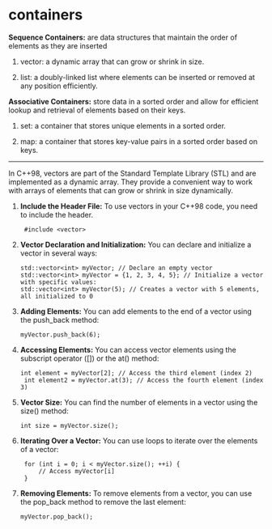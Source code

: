 # containers

**Sequence Containers:** are data structures that maintain the order of elements as they are inserted

1. vector: a dynamic array that can grow or shrink in size.

1. list: a doubly-linked list where elements can be inserted or removed at any position efficiently.


**Associative Containers:** store data in a sorted order and allow for efficient lookup and retrieval of elements based on their keys.

1. set: a container that stores unique elements in a sorted order.

1. map: a container that stores key-value pairs in a sorted order based on keys.



_____________________________________________

In C++98, vectors are part of the Standard Template Library (STL) and are implemented as a dynamic array. They provide a convenient way to work with arrays of elements that can grow or shrink in size dynamically.

1) **Include the Header File:**
To use vectors in your C++98 code, you need to include the <vector> header.

        #include <vector>

2) **Vector Declaration and Initialization:**
    You can declare and initialize a vector in several ways:

       std::vector<int> myVector; // Declare an empty vector
       std::vector<int> myVector = {1, 2, 3, 4, 5}; // Initialize a vector with specific values:
       std::vector<int> myVector(5); // Creates a vector with 5 elements, all initialized to 0
3) **Adding Elements:**
   You can add elements to the end of a vector using the push_back method:

       myVector.push_back(6);

4) **Accessing Elements:**
   You can access vector elements using the subscript operator ([]) or the at() method:

       int element = myVector[2]; // Access the third element (index 2)
        int element2 = myVector.at(3); // Access the fourth element (index 3)
5) **Vector Size:**
    You can find the number of elements in a vector using the size() method:

       int size = myVector.size();

6) **Iterating Over a Vector:**
  You can use loops to iterate over the elements of a vector:

        for (int i = 0; i < myVector.size(); ++i) {
            // Access myVector[i]
        }
7) **Removing Elements:**
    To remove elements from a vector, you can use the pop_back method to remove the last element:

       myVector.pop_back();


